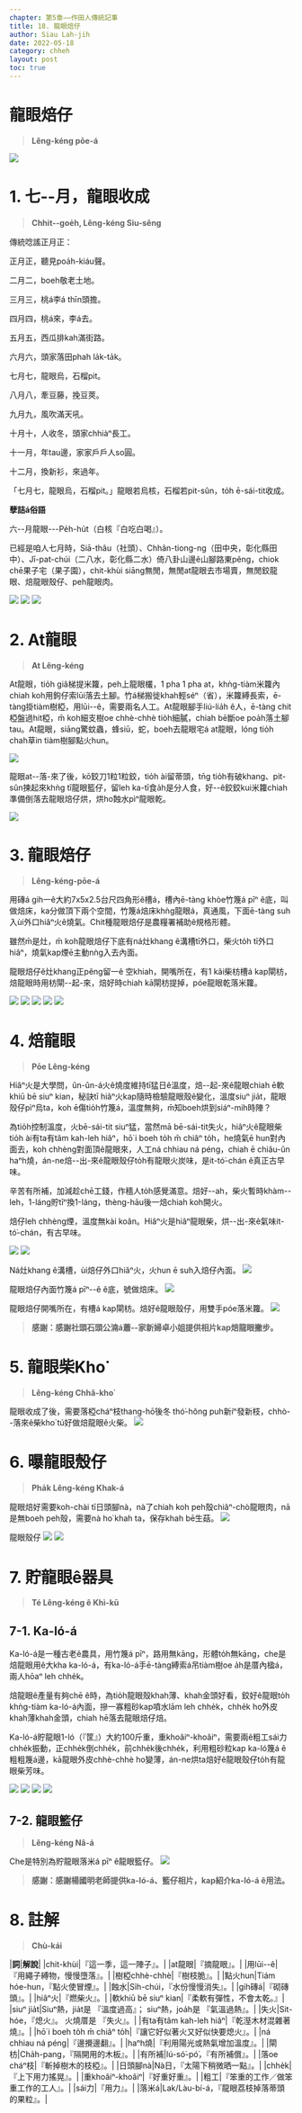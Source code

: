 ```yaml
---
chapter: 第5章——作田人傳統記事
title: 18. 龍眼焙仔
author: Siau Lah-jih
date: 2022-05-18
category: chheh
layout: post
toc: true
---
```


# 龍眼焙仔
> **Lêng-kéng pōe-á**

![](../too5/24/4龍眼焙仔.jpg)

# 1. 七--月，龍眼收成
> **Chhit--goe̍h, Lêng-kéng Siu-sêng**

傳統唸謠正月正：

正月正，聽見poa̍h-kiáu聲。

二月二，boeh敬老土地。

三月三，桃á李á thīn頭擔。

四月四，桃á來，李á去。

五月五，西瓜排kah滿街路。

六月六，頭家落田phah la̍k-ta̍k。

七月七，龍眼烏，石榴pit。

八月八，牽豆藤，挽豆莢。

九月九，風吹滿天吼。

十月十，人收冬，頭家chhiàⁿ長工。

十一月，年tau邊，家家戶戶人so圓。

十二月，換新衫，來過年。

「七月七，龍眼烏，石榴pit。」龍眼若烏核，石榴若pit-sûn，to̍h ē-sái-tit收成。

**孽詰á俗語**

六--月龍眼---Pe̍h-hu̍t（白核『白吃白喝』）。

已經是咱人七月時，Siā-thâu（社頭）、Chhân-tiong-ng（田中央，彰化縣田中）、Jī-pat-chúi（二八水，彰化縣二水）倚八卦山邊ê山腳路東pêng，chiok chē果子宅（果子園），chit-khùi siāng無閒，無閒at龍眼去市場賣，無閒鉸龍眼、焙龍眼殼仔、peh龍眼肉。

![](../too5/24/1培龍眼.jpg)
![](../too5/24/2培龍眼.jpg)
![](../too5/24/2a_at龍眼.jpg)

# 2. At龍眼
> **At Lêng-kéng**

At龍眼，tio̍h giâ梯提米籮，peh上龍眼欉，1 pha 1 pha at，khǹg-tiàm米籮內chiah koh用鉤仔索lūi落去土腳。竹á梯搬徙khah輕séⁿ（省），米籮縛長索，ē-tàng掛tiàm樹椏，用lūi--ê，需要兩名人工。At龍眼腳手liú-lia̍h ê人，ē-tàng chit椏盤過hit椏，m̄ koh細支樹oe chhè-chhè tio̍h細膩，chiah bē斷oe poa̍h落土腳tau。At龍眼，siāng驚蚊蟲，蜂siū，蛇，boeh去龍眼宅á at龍眼，lóng tio̍h chah草in tiàm樹腳點火hun。

![](../too5/24/3挽龍眼.jpg)

龍眼at--落-來了後，kō͘鉸刀1粒1粒鉸，tio̍h ài留蒂頭，tn̄g tio̍h有破khang、pit-sûn揀起來khǹg tī龍眼籃仔，留leh ka-tī食a̍h是分人食，好--ê鉸鉸kui米籮chiah準備倒落去龍眼焙仔烘，烘ho͘蝕水pìⁿ龍眼乾。

![](../too5/24/3a龍眼.jpg)

# 3. 龍眼焙仔
> **Lêng-kéng-pōe-á**

用磚á gih一ê大約7x5x2.5台尺四角形ê槽á，槽內ē-tàng khòe竹篾á pīⁿ ê底，叫做焙床，ka分做頂下兩个空間，竹篾á焙床khǹg龍眼á，真通風，下面ē-tàng suh入ùi外口hiâⁿ火ê燒氣。Chit種龍眼焙仔是農糧署補助ê規格形體。

雖然m̄是灶，m̄ koh龍眼焙仔下底有ná灶khang ê溝槽tī外口，柴火to̍h tī外口hiâⁿ，燒氣kap煙ē主動nǹg入去內面。

龍眼焙仔ê灶khang正pêng留一ê 空khiah，開嘴所在，有1 kâi柴枋槽á kap閘枋，焙龍眼時用枋閘--起-來，焙好時chiah kā閘枋提掉，póe龍眼乾落米籮。

![](../too5/24/4龍眼焙仔.jpg)
![](../too5/24/5龍眼焙仔.jpg)
![](../too5/24/5a龍眼培仔.jpg)
![](../too5/24/5b龍眼焙仔.jpg)
![](../too5/24/5c龍眼焙仔.jpg)

# 4. 焙龍眼
> **Pōe Lêng-kéng**

Hiâⁿ火是大學問，ûn-ûn-á火ê燒度維持tī猛日ê溫度，焙--起-來ê龍眼chiah ē軟khiū bē siuⁿ kian，秘訣tī hiâⁿ火kap隨時檢驗龍眼殼ê變化，溫度siuⁿ jia̍t，龍眼殼仔pìⁿ烏ta，koh ē傷tio̍h竹篾á，溫度無夠，m̄知boeh烘到siáⁿ-mih時陣？

為tio̍h控制溫度，火bē-sái-tit siuⁿ猛，當然mā bē-sái-tit失火，hiâⁿ火ê龍眼柴tio̍h ài有ta有tâm kah-leh hiâⁿ，hō͘ i boeh to̍h m̄ chiâⁿ to̍h，he燒氣ē hun對內面去，koh chhèng對面頂ê龍眼來，人工ná chhiau ná péng，chiah ē chiâu-ûn haⁿh燒，án-ne焙--出-來ê龍眼殼仔to̍h有龍眼火炭味，是it-tó͘-chán ê真正古早味。

辛苦有所補，加減趁chē工錢，作穡人to̍h感覺滿意。焙好--ah，柴火暫時khàm--leh，1-láng貯tīⁿ換1-láng，thèng-hāu後一焙chiah koh開火。

焙仔leh chhèng煙，溫度無kài koân。Hiâⁿ火是hiâⁿ龍眼柴，烘--出-來ê氣味it-tó͘-chán，有古早味。

![](../too5/24/5d龍眼焙仔.jpg)
![](../too5/24/6龍眼焙仔.jpg)

Ná灶khang ê溝槽，ùi焙仔外口hiâⁿ火，火hun ē suh入焙仔內面。
![](../too5/24/7龍眼焙仔.jpg)

龍眼焙仔內面竹篾á pīⁿ--ê ê底，號做焙床。
![](../too5/24/8焙床.jpg)

龍眼焙仔開嘴所在，有槽á kap閘枋。焙好ê龍眼殼仔，用雙手póe落米籮。
![](../too5/24/9焙龍眼.jpg)

> **感謝：感謝社頭石頭公湳á蕭--家新婦卓小姐提供相片kap焙龍眼撇步。**

# 5. 龍眼柴Kho͘
> **Lêng-kéng Chhâ-kho͘**

龍眼收成了後，需要落椏cháⁿ枝thang-hō͘後冬 thó͘-hông puh新íⁿ發新枝，chhò--落來ê柴kho͘ tú好做焙龍眼ê火柴。
![](../too5/24/10大柴.jpg)

# 6. 曝龍眼殼仔
> **Pha̍k Lêng-kéng Khak-á**

龍眼焙好需要koh-chài tī日頭腳nà，nà了chiah koh peh殼chiâⁿ-chò龍眼肉，nā是無boeh peh殼，需要nà ho͘ khah ta，保存khah bē生菇。
![](../too5/24/11龍眼殼仔.jpg)

龍眼殼仔
![](../too5/24/11a龍眼殼仔.jpg)
![](../too5/24/11b龍眼殼仔.jpg)


# 7. 貯龍眼ê器具
> **Té Lêng-kéng ê Khì-kū**

## 7-1. Ka-ló-á

Ka-ló-á是一種古老ê農具，用竹篾á pīⁿ，路用無kāng，形體to̍h無kāng，che是焙龍眼用ê大kha ka-ló-á，有ka-ló-á手ē-tàng縛索á吊tiàm樹oe a̍h是厝內楹á，兩人hōaⁿ leh chhe̍k。

焙龍眼ê產量有夠chē ê時，為tio̍h龍眼殼khah薄、khah金頭好看，鉸好ê龍眼to̍h khǹg-tiàm ka-ló-á內面，摻一寡粗砂kap噴水lām leh chhe̍k，chhe̍k ho͘外皮khah薄khah金頭，chiah hē落去龍眼焙仔焙。

Ka-ló-á貯龍眼1-ló（『筐』）大約100斤重，重khoâiⁿ-khoâiⁿ，需要兩ê粗工sái力chhe̍k振動，正chhe̍k倒chhe̍k，前chhe̍k後chhe̍k，利用粗砂粒kap ka-ló篾á ê粗粗篾á邊，kā龍眼外皮chhè-chhè ho͘變薄，án-ne烘ta焙好ê龍眼殼仔to̍h有龍眼柴芳味。

![](../too5/24/12茭荖仔手.jpg)
![](../too5/24/13茭荖仔.jpg)
![](../too5/24/13a茭荖仔.jpg)
![](../too5/24/13b茭荖仔.jpg)

## 7-2. 龍眼籃仔
> **Lêng-kéng Nâ-á**

Che是特別為貯龍眼落米á pīⁿ ê龍眼籃仔。
![](../too5/24/14龍眼籃仔.jpg)

> **感謝：感謝楊國明老師提供ka-ló-á、籃仔相片，kap紹介ka-ló-á ê用法。**

# 8. 註解
> **Chù-kái**

|**詞**|**解說**|
|chit-khùi|『這一季，這一陣子』。|
|at龍眼|『摘龍眼』。|
|用lūi--ê|『用繩子縛物，慢慢墮落』。|
|樹椏chhè-chhè|『樹枝脆』。|
|點火hun|Tiám hóe-hun，『點火使冒煙』。|
|蝕水|Si̍h-chúi，『水份慢慢消失』。|
|gih磚á|『砌磚頭』。|
|hiâⁿ火|『燃柴火』。|
|軟khiū bē siuⁿ kian|『柔軟有彈性，不會太乾。』|
|siuⁿ jia̍t|Siuⁿ熱，jia̍t是 『溫度過高』； siuⁿ熱，joa̍h是 『氣溫過熱』。|
|失火|Sit-hóe，『熄火』。 火燒厝是 『失火』。|
|有ta有tâm kah-leh hiâⁿ|『乾溼木材混雜著燒』。|
|hō͘ i boeh to̍h m̄ chiâⁿ to̍h|『讓它好似著火又好似快要熄火』。|
|ná chhiau ná péng|『邊攪邊翻』。|
|haⁿh燒|『利用陽光或熱氣增加溫度』。|
|閘枋|Cha̍h-pang，『隔開用的木板』。|
|有所補|Iú-só͘-pó͘，『有所補償』。|
|落oe cháⁿ枝|『斬掉樹木的枝椏』。|
|日頭腳nà|Nà日，『太陽下稍微晒一點』。|
|chhe̍k|『上下用力搖晃』。|
|重khoâiⁿ-khoâiⁿ|『好重好重』。|
|粗工|『笨重的工作／做笨重工作的工人』。|
|sái力|『用力』。|
|落米á|Lak/Làu-bí-á，『龍眼荔枝掉落蒂頭的果粒』。|
